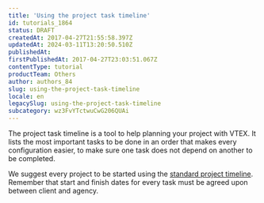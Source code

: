 ```yaml
---
title: 'Using the project task timeline'
id: tutorials_1864
status: DRAFT
createdAt: 2017-04-27T21:55:58.397Z
updatedAt: 2024-03-11T13:20:50.510Z
publishedAt: 
firstPublishedAt: 2017-04-27T23:03:51.067Z
contentType: tutorial
productTeam: Others
author: authors_84
slug: using-the-project-task-timeline
locale: en
legacySlug: using-the-project-task-timeline
subcategory: wz3FvYTctwuCwG206QUAi
---
```


The project task timeline is a tool to help planning your project with VTEX. It lists the most important tasks to be done in an order that makes every configuration easier, to make sure one task does not depend on another to be completed.

We suggest every project to be started using the [standard project timeline](https://docs.google.com/spreadsheets/d/1mLvOXwmMQKsaMjm40W-7auPD-21eV_rucQio13cKipI/edit#gid=177050342). Remember that start and finish dates for every task must be agreed upon between client and agency.

